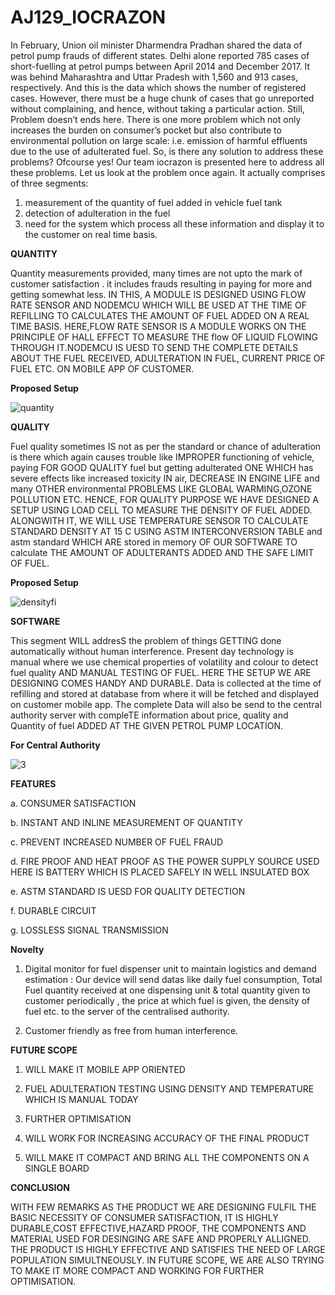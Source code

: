 # AJ129_IOCRAZON

In February, Union oil minister Dharmendra Pradhan shared the data of petrol pump frauds of different states. Delhi alone reported 785 cases of short-fuelling at petrol pumps between April 2014 and December 2017. It was behind Maharashtra and Uttar Pradesh with 1,560 and 913 cases, respectively. And this is the data which shows the number of registered cases. However, there must be a huge chunk of cases that go unreported without complaining, and hence, without taking a particular action. Still, Problem doesn’t ends here.
There is one more problem which not only increases the burden on consumer’s pocket but also contribute to environmental pollution on large scale: i.e. emission of harmful effluents due to the use of adulterated fuel.
So, is there any solution to address these problems?
Ofcourse yes!
Our team iocrazon is presented here to address all these problems.
Let us look at the problem once again. It actually comprises of three segments:
1. measurement of the quantity of fuel added in vehicle fuel tank
2. detection of adulteration in the fuel
3. need for the system which process all these information and display it to the customer on real time basis.

**QUANTITY**

Quantity measurements provided, many times are not upto the mark of customer satisfaction . it includes frauds resulting in  paying for more and getting somewhat less.
IN THIS, A MODULE IS DESIGNED USING FLOW RATE SENSOR AND NODEMCU WHICH WILL BE USED AT THE TIME OF REFILLING TO CALCULATES THE AMOUNT OF FUEL ADDED ON A REAL TIME BASIS.
HERE,FLOW RATE SENSOR IS A MODULE WORKS ON THE PRINCIPLE OF HALL EFFECT TO MEASURE THE flow OF  LIQUID FLOWING THROUGH IT.NODEMCU IS UESD TO SEND THE COMPLETE DETAILS ABOUT THE FUEL RECEIVED, ADULTERATION IN FUEL, CURRENT PRICE OF FUEL ETC. ON MOBILE APP OF CUSTOMER.

**Proposed Setup**

![quantity](https://user-images.githubusercontent.com/52466713/89117050-34047600-d4b8-11ea-8c76-0759b676f44c.png)

**QUALITY**

Fuel quality sometimes IS not as per the standard or chance of adulteration is there which again causes trouble like IMPROPER functioning of vehicle, paying FOR GOOD QUALITY fuel but getting adulterated ONE WHICH has  severe effects like increased toxicity IN  air, DECREASE IN ENGINE LIFE and many OTHER environmental PROBLEMS LIKE GLOBAL WARMING,OZONE POLLUTION ETC.
HENCE, FOR QUALITY PURPOSE WE HAVE DESIGNED A SETUP USING LOAD CELL TO MEASURE THE DENSITY OF FUEL ADDED. ALONGWITH IT, WE WILL USE TEMPERATURE SENSOR TO CALCULATE STANDARD DENSITY AT 15 C USING ASTM INTERCONVERSION TABLE  and astm standard WHICH ARE stored in memory OF OUR SOFTWARE TO calculate THE AMOUNT OF ADULTERANTS ADDED AND THE SAFE LIMIT OF FUEL.

**Proposed Setup**

![densityfi](https://user-images.githubusercontent.com/52466713/89117066-6910c880-d4b8-11ea-9f9d-0c270aceaaae.png)

**SOFTWARE**

This segment WILL addresS the problem of  things GETTING done  automatically without human interference. Present day technology is manual where we use chemical properties of volatility and colour to detect fuel quality AND MANUAL TESTING OF FUEL.
HERE THE SETUP WE ARE DESIGNING COMES HANDY AND DURABLE. Data is collected at the time of refilling and  stored at database from where it will be fetched and displayed on customer mobile app. The complete Data will also be send to the central authority server with compleTE information about price, quality and Quantity of fuel ADDED AT THE GIVEN PETROL PUMP LOCATION.

**For Central Authority**

![3](https://user-images.githubusercontent.com/52466713/89124219-ece7a680-d4f2-11ea-9b7a-256a73fe7513.png)

**FEATURES**

a. CONSUMER SATISFACTION

b. INSTANT AND INLINE MEASUREMENT OF QUANTITY

c. PREVENT INCREASED NUMBER OF FUEL FRAUD

d. FIRE PROOF AND HEAT PROOF AS THE POWER SUPPLY SOURCE USED HERE IS BATTERY WHICH IS PLACED SAFELY IN WELL INSULATED BOX

e. ASTM STANDARD IS UESD FOR QUALITY DETECTION

f. DURABLE CIRCUIT

g. LOSSLESS SIGNAL TRANSMISSION

**Novelty**

1. Digital monitor for fuel dispenser unit to maintain logistics and demand estimation : Our device will send datas like daily fuel consumption, Total Fuel quantity  received at    one dispensing unit & total quantity given to customer periodically , the price at which fuel is given, the density of fuel etc.  to the server of the centralised authority.

2. Customer friendly as free from human interference.

**FUTURE SCOPE**

1. WILL MAKE IT MOBILE APP ORIENTED

2. FUEL ADULTERATION TESTING USING DENSITY AND TEMPERATURE WHICH IS MANUAL TODAY

3. FURTHER OPTIMISATION

4. WILL WORK FOR INCREASING ACCURACY OF THE FINAL PRODUCT

5. WILL MAKE IT COMPACT AND BRING ALL THE COMPONENTS ON A SINGLE BOARD

**CONCLUSION**

WITH FEW REMARKS AS THE PRODUCT WE ARE DESIGNING FULFIL THE BASIC NECESSITY OF CONSUMER SATISFACTION, IT IS HIGHLY DURABLE,COST EFFECTIVE,HAZARD PROOF, THE COMPONENTS AND MATERIAL USED FOR DESINGING ARE SAFE AND PROPERLY ALLIGNED. THE PRODUCT IS HIGHLY EFFECTIVE AND SATISFIES THE NEED OF LARGE POPULATION SIMULTNEOUSLY.
IN FUTURE SCOPE, WE ARE ALSO TRYING TO MAKE IT MORE COMPACT AND WORKING FOR FURTHER OPTIMISATION.
